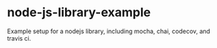# node-js-library-example

Example setup for a nodejs library, including mocha, chai, codecov, and travis ci.
